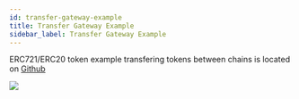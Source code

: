 ```yaml
---
id: transfer-gateway-example
title: Transfer Gateway Example
sidebar_label: Transfer Gateway Example
---
```

ERC721/ERC20 token example transfering tokens between chains is located on [Github](https://github.com/loomnetwork/transfer-gateway-example)

![](/developers/img/tf-card-game.gif)